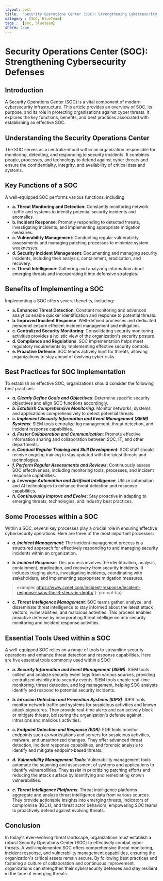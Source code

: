 ```yaml
---
layout: post
title:  "Security Operations Center (SOC): Strengthening Cybersecurity Defenses"
category : [SOC, BlueTeam]
tags :  [soc, blueteam]
share: true 
---
```


# Security Operations Center (SOC): Strengthening Cybersecurity Defenses

## Introduction
A Security Operations Center (SOC) is a vital component of modern cybersecurity infrastructure. This article provides an overview of SOC, its purpose, and its role in protecting organizations against cyber threats. It explores the key functions, benefits, and best practices associated with establishing an effective SOC.

## Understanding the Security Operations Center

The SOC serves as a centralized unit within an organization responsible for monitoring, detecting, and responding to security incidents. It combines people, processes, and technology to defend against cyber threats and ensure the confidentiality, integrity, and availability of critical data and systems.
    
## Key Functions of a SOC

A well-equipped SOC performs various functions, including: 
- **a. Threat Monitoring and Detection**: Constantly monitoring network traffic and systems to identify potential security incidents and anomalies. 
- **b. Incident Response**: Promptly responding to detected threats, investigating incidents, and implementing appropriate mitigation measures.
- **c. Vulnerability Management**: Conducting regular vulnerability assessments and managing patching processes to minimize system weaknesses.
- **d. Security Incident Management**: Documenting and managing security incidents, including their analysis, containment, eradication, and recovery.
- **e. Threat Intelligence**: Gathering and analyzing information about emerging threats and incorporating it into defensive strategies.
    
## Benefits of Implementing a SOC

Implementing a SOC offers several benefits, including: 
- **a. Enhanced Threat Detection**: Constant monitoring and advanced analytics enable quicker identification and response to potential threats.
- **b. Improved Incident Response**: Well-defined processes and dedicated personnel ensure efficient incident management and mitigation.
- **c. Centralized Security Monitoring**: Consolidating security monitoring activities provides a holistic view of the organization's security posture.
- **d. Compliance and Regulations**: SOC implementation helps meet regulatory requirements by implementing effective security controls.
- **e. Proactive Defense**: SOC teams actively hunt for threats, allowing organizations to stay ahead of evolving cyber risks.
    
## Best Practices for SOC Implementation

To establish an effective SOC, organizations should consider the following best practices:
- ***a. Clearly Define Goals and Objectives***: Determine specific security objectives and align SOC functions accordingly.
- ***b. Establish Comprehensive Monitoring***: Monitor networks, systems, and applications comprehensively to detect potential threats.
- ***c. Implement Security Information and Event Management (SIEM) Systems***: SIEM tools centralize log management, threat detection, and incident response capabilities.
- ***d. Foster Collaboration and Communication***: Promote effective information sharing and collaboration between SOC, IT, and other departments.
- ***e. Conduct Regular Training and Skill Development***: SOC staff should receive ongoing training to stay updated with the latest threats and technologies.
- ***f. Perform Regular Assessments and Reviews***: Continuously assess SOC effectiveness, including monitoring tools, processes, and incident response capabilities.
- ***g. Leverage Automation and Artificial Intelligence***: Utilize automation and AI technologies to enhance threat detection and response capabilities.
- ***h. Continuously Improve and Evolve***: Stay proactive in adapting to emerging threats, technologies, and industry best practices.
    

## Some Processes within a SOC 

Within a SOC, several key processes play a crucial role in ensuring effective cybersecurity operations. Here are three of the most important processes:

- ***a. Incident Management***: The incident management process is a structured approach for effectively responding to and managing security incidents within an organization.

- ***b. Incident Response***: This process involves the identification, analysis, containment, eradication, and recovery from security incidents. It includes triaging alerts, investigating incidents, coordinating with stakeholders, and implementing appropriate mitigation measures.
> example: https://www.cynet.com/incident-response/incident-response-sans-the-6-steps-in-depth/
{: prompt-tip}

- ***c. Threat Intelligence Management***: SOC teams gather, analyze, and disseminate threat intelligence to stay informed about the latest attack vectors, vulnerabilities, and malicious activities. This process enables proactive defense by incorporating threat intelligence into security monitoring and incident response activities.



## Essential Tools Used within a SOC

A well-equipped SOC relies on a range of tools to streamline security operations and enhance threat detection and response capabilities. Here are five essential tools commonly used within a SOC:

- ***a. Security Information and Event Management (SIEM)***: SIEM tools collect and analyze security event logs from various sources, providing centralized visibility into security events. SIEM tools enable real-time monitoring, threat detection, and log management, helping SOC analysts identify and respond to potential security incidents.

- ***b. Intrusion Detection and Prevention Systems (IDPS)***: IDPS tools monitor network traffic and systems for suspicious activities and known attack signatures. They provide real-time alerts and can actively block or mitigate threats, bolstering the organization's defense against intrusions and malicious activities.

- ***c. Endpoint Detection and Response (EDR)***: EDR tools monitor endpoints such as workstations and servers for suspicious activities, malware, and unauthorized changes. They offer advanced threat detection, incident response capabilities, and forensic analysis to identify and mitigate endpoint-based threats.

- ***d. Vulnerability Management Tools***: Vulnerability management tools automate the scanning and assessment of systems and applications to identify vulnerabilities. They assist in prioritizing patching efforts and reducing the attack surface by identifying and remediating known vulnerabilities.

- ***e. Threat Intelligence Platforms***: Threat intelligence platforms aggregate and analyze threat intelligence data from various sources. They provide actionable insights into emerging threats, indicators of compromise (IOCs), and threat actor behaviors, empowering SOC teams to proactively defend against evolving threats.


## Conclusion

In today's ever-evolving threat landscape, organizations must establish a robust Security Operations Center (SOC) to effectively combat cyber threats. A well-implemented SOC offers comprehensive threat monitoring, incident response, and vulnerability management capabilities, ensuring the organization's critical assets remain secure. By following best practices and fostering a culture of collaboration and continuous improvement, organizations can strengthen their cybersecurity defenses and stay resilient in the face of emerging threats.
